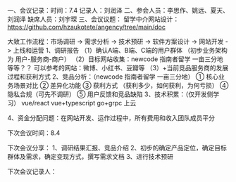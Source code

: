 ﻿一、会议记录：时间：7.4 记录人：刘润泽
二、参会人员：李思作、姚远、夏天、刘润泽
缺席人员：刘宇琛
三、会议议题：
留学中介网站设计：
https://github.com/hzaukotete/angency/tree/main/doc

大致工作流程：市场调研 -> 需求分析 -> 技术预研 -> 软件方案设计 -> 网站开发 -> 上线和运营
1、调研报告
（1）确认A端、B端、C端的用户群体 （初步业务架构为 用户-服务商-商户） 
（2）目标网站收集：newcode  指南者留学  一亩三分地 等等？？  可以参考的网站：微博、小红书、豆瓣等
（3）+当前竞品服务商的发展过程和获利方式
2、竞品分析：（newcode  指南者留学  一亩三分地）
① 核心业务场景对比 
② 差异化功能 
③ 获利方式 （获利多少，如何获利，为何亏损）
④ 隐私合规（可先不调研）
⑤ 用户反馈和竞品缺陷
3、技术积累：（仅开发侧学习）
vue/react
vue+typescript
go+grpc
上云

4、资金分配问题：在网站开发、运作过程中，所有费用和收入团队成员平分



下次会议时间：8.4

下次会议分享：
1、调研结果汇报、竞品介绍
2、初步的确定产品定位，确定目标群体及需求，确定变现方式，撰写需求文档
3、进行技术预研

下次会议记录人： 
